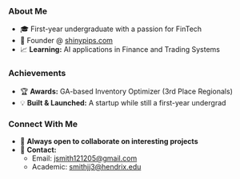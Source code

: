 ### About Me
- 🎓 First-year undergraduate with a passion for FinTech
- 🚀 Founder @ <a href="https://shinypips.com" target="_blank">shinypips.com</a>
- 📈 **Learning:** AI applications in Finance and Trading Systems

### Achievements
- 🏆 **Awards:** GA-based Inventory Optimizer (3rd Place Regionals)
- 💡 **Built & Launched:** A startup while still a first-year undergrad

### Connect With Me
- 🤝 **Always open to collaborate on interesting projects**
- 📩 **Contact:** 
  - Email: jsmith121205@gmail.com
  - Academic: smithjj3@hendrix.edu
